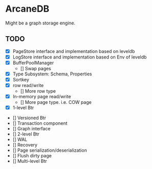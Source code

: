 # ArcaneDB

Might be a graph storage engine.

## TODO

- [x] PageStore interface and implementation based on leveldb
- [x] LogStore interface and implementation based on Env of leveldb
- [x] BufferPoolManager
  - [] Swap pages
- [x] Type Subsystem: Schema, Properties
- [x] Sortkey
- [x] row read/write
  - [] More row type
- [x] In-memory page read/write
  - [] More page type. i.e. COW page
- [x] 1-level Btr
- [] Versioned Btr
- [] Transaction component
- [] Graph interface
- [] 2-level Btr
- [] WAL
- [] Recovery
- [] Page serialization/deserialization
- [] Flush dirty page
- [] Multi-level Btr

